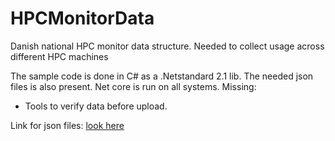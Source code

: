 # HPCMonitorData
Danish national HPC monitor data structure. Needed to collect usage across different HPC machines

The sample code is done in C# as a .Netstandard 2.1 lib. The needed json files is also present.
Net core is run on all systems.
Missing:
 - Tools to verify data before upload.
 

Link for json files: [look here](https://github.com/DeiC-HPC/HPCMonitorData/tree/master/DeiC%20HPC%20Usage%20Data)
